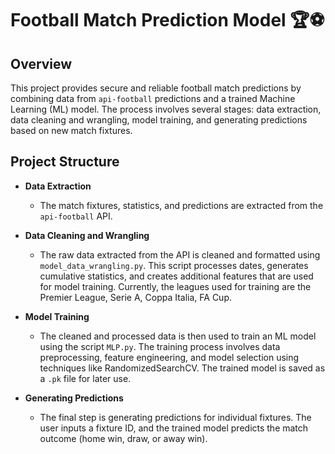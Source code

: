 # Football Match Prediction Model 🏆⚽

## Overview

This project provides secure and reliable football match predictions by combining data from `api-football` predictions and a trained Machine Learning (ML) model. The process involves several stages: data extraction, data cleaning and wrangling, model training, and generating predictions based on new match fixtures.

## Project Structure

- **Data Extraction**
  - The match fixtures, statistics, and predictions are extracted from the `api-football` API.
  
- **Data Cleaning and Wrangling**
  - The raw data extracted from the API is cleaned and formatted using `model_data_wrangling.py`. This script processes dates, generates cumulative statistics, and creates additional features that are used for model training. Currently, the leagues used for training are the Premier League, Serie A, Coppa Italia, FA Cup.

- **Model Training**
  - The cleaned and processed data is then used to train an ML model using the script `MLP.py`. The training process involves data preprocessing, feature engineering, and model selection using techniques like RandomizedSearchCV. The trained model is saved as a `.pk` file for later use.

- **Generating Predictions**
  - The final step is generating predictions for individual fixtures. The user inputs a fixture ID, and the trained model predicts the match outcome (home win, draw, or away win).


